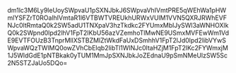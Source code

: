 dm1lc3M6Ly9leUoySWpvaU1pSXNJbkJ6SWpvaVhIVmtPRE5qWEhWa1pHWmlYSFZrT0ROalhIVmtaR1l6VTBWTVREUkhURWxVUlM1VVN5QXRJRWhEVFNJc0ltRmtaQ0k2SW5adU1TNXpaV3hzTkdkc2FYUmxMblJySWl3aWNHOXlkQ0k2SWpnd0lpd2lhV1FpT2lKbU56azVZemhoTlMwNE9USmxMVFEwWm1VdE9EVTFOUzB3TnprMllXSTBZMlZtWkdFaUxDSmhhV1FpT2lJd0lpd2libVYwSWpvaWQzTWlMQ0owZVhCbElqb2libTl1WlNJc0ltaHZjM1FpT2lKc2FYWmxjM1J5WldGdE1pNTBkak0yTUM1MmJpSXNJbkJoZEdnaU9pSmNMeUlzSW5Sc2N5STZJaUo5DQo=
